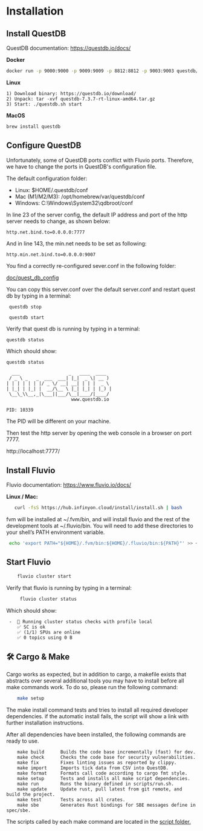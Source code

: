 # Installation

## Install QuestDB

QuestDB documentation: https://questdb.io/docs/

**Docker**

```bash 
docker run -p 9000:9000 -p 9009:9009 -p 8812:8812 -p 9003:9003 questdb/questdb:7.3.7
```

**Linux**

``` 
1) Download binary: https://questdb.io/download/
2) Unpack: tar -xvf questdb-7.3.7-rt-linux-amd64.tar.gz
3) Start: ./questdb.sh start
```

**MacOS**

```bash 
brew install questdb
```

## Configure QuestDB

Unfortunately, some of QuestDB ports conflict with Fluvio ports.
Therefore, we have to change the ports in QuestDB's configuration file.

The default configuration folder:
* Linux: $HOME/.questdb/conf
* Mac (M1/M2/M3): /opt/homebrew/var/questdb/conf
* Windows: C:\Windows\System32\qdbroot/conf

In line 23 of the server config, the default IP address and port of the
http server needs to change, as shown below:

``` 
http.net.bind.to=0.0.0.0:7777
```

And in line 143, the min.net needs to be set as following:

``` 
http.min.net.bind.to=0.0.0.0:9007
```

You find a correctly re-configured sever.conf in the following folder:

[doc/quest_db_config](quest_db_config)


You can copy this server.conf over the default server.conf and restart quest db
by typing in a terminal: 

``` 
 questdb stop
 
 questdb start
```

Verify that quest db is running by typing in a terminal:

```bash
questdb status
```

Which should show:

```
questdb status

  ___                  _   ____  ____
 / _ \ _   _  ___  ___| |_|  _ \| __ )
| | | | | | |/ _ \/ __| __| | | |  _ \
| |_| | |_| |  __/\__ \ |_| |_| | |_) |
 \__\_\\__,_|\___||___/\__|____/|____/
                        www.questdb.io

PID: 10339
```

The PID will be different on your machine.

Then test the http server by opening the web console in a browser on  port 7777.

http://localhost:7777/


## Install Fluvio

Fluvio documentation: https://www.fluvio.io/docs/

**Linux / Mac:** 

```bash 
   curl -fsS https://hub.infinyon.cloud/install/install.sh | bash
```

fvm will be installed at ~/.fvm/bin, and will install fluvio and the rest of the development tools at ~/.fluvio/bin. You will need to add these directories to your shell’s PATH environment variable.

```bash 
 echo 'export PATH="${HOME}/.fvm/bin:${HOME}/.fluvio/bin:${PATH}"' >> ~/.bashrc
```

## Start Fluvio


```bash 
    fluvio cluster start
```

Verify that fluvio is running by typing in a terminal:

```bash
     fluvio cluster status
```

Which should show:

```    
 -  📝 Running cluster status checks with profile local
    ✅ SC is ok
    ✅ (1/1) SPUs are online
    ✅ 0 topics using 0 B
```

## 🛠️ Cargo & Make

Cargo works as expected, but in addition to cargo, a makefile exists
that abstracts over several additional tools you may have to install
before all make commands work. To do so, please run the following command:

```bash 
    make setup
```

The make install command tests and tries to install all required developer dependencies.
if the automatic install fails, the script will show a link with further installation instructions.

After all dependencies have been installed, the following commands are ready to use.

```
    make build   	Builds the code base incrementally (fast) for dev.
    make check   	Checks the code base for security vulnerabilities.
    make fix   		Fixes linting issues as reported by clippy.
    make import   	Imports tick data from CSV into QuestDB.
    make format   	Formats call code according to cargo fmt style.
    make setup   	Tests and installs all make script dependencies.
    make run   		Runs the binary defined in scripts/run.sh.
    make update   	Update rust, pull latest from git remote, and build the project.
    make test   	Tests across all crates.
    make sbe   		Generates Rust bindings for SBE messages define in spec/sbe.
```

The scripts called by each make command are located in the [script folder.](../scripts)
